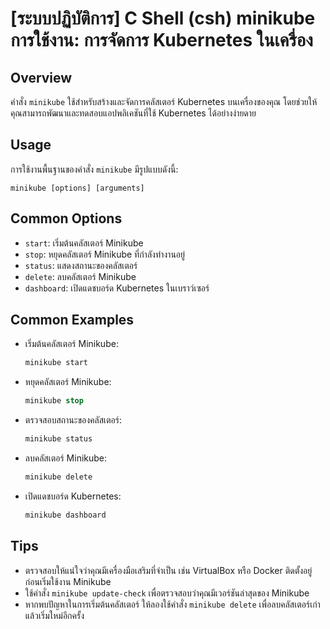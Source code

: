 # [ระบบปฏิบัติการ] C Shell (csh) minikube การใช้งาน: การจัดการ Kubernetes ในเครื่อง

## Overview
คำสั่ง `minikube` ใช้สำหรับสร้างและจัดการคลัสเตอร์ Kubernetes บนเครื่องของคุณ โดยช่วยให้คุณสามารถพัฒนาและทดสอบแอปพลิเคชันที่ใช้ Kubernetes ได้อย่างง่ายดาย

## Usage
การใช้งานพื้นฐานของคำสั่ง `minikube` มีรูปแบบดังนี้:

```
minikube [options] [arguments]
```

## Common Options
- `start`: เริ่มต้นคลัสเตอร์ Minikube
- `stop`: หยุดคลัสเตอร์ Minikube ที่กำลังทำงานอยู่
- `status`: แสดงสถานะของคลัสเตอร์
- `delete`: ลบคลัสเตอร์ Minikube
- `dashboard`: เปิดแดชบอร์ด Kubernetes ในเบราว์เซอร์

## Common Examples
- เริ่มต้นคลัสเตอร์ Minikube:
  ```csh
  minikube start
  ```

- หยุดคลัสเตอร์ Minikube:
  ```csh
  minikube stop
  ```

- ตรวจสอบสถานะของคลัสเตอร์:
  ```csh
  minikube status
  ```

- ลบคลัสเตอร์ Minikube:
  ```csh
  minikube delete
  ```

- เปิดแดชบอร์ด Kubernetes:
  ```csh
  minikube dashboard
  ```

## Tips
- ตรวจสอบให้แน่ใจว่าคุณมีเครื่องมือเสริมที่จำเป็น เช่น VirtualBox หรือ Docker ติดตั้งอยู่ก่อนเริ่มใช้งาน Minikube
- ใช้คำสั่ง `minikube update-check` เพื่อตรวจสอบว่าคุณมีเวอร์ชันล่าสุดของ Minikube
- หากพบปัญหาในการเริ่มต้นคลัสเตอร์ ให้ลองใช้คำสั่ง `minikube delete` เพื่อลบคลัสเตอร์เก่าแล้วเริ่มใหม่อีกครั้ง